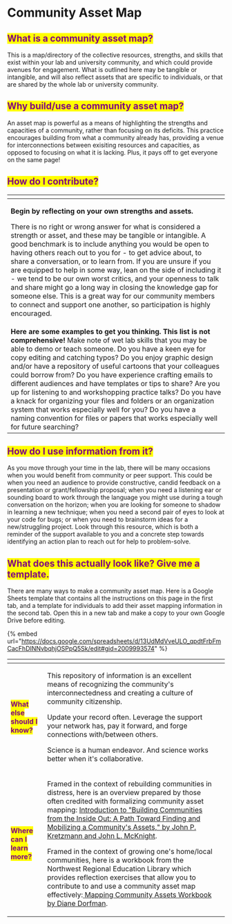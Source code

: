 # Community Asset Map

## <mark style="color:purple;">**What is a community asset map?**</mark>

This is a map/directory of the collective resources, strengths, and skills that exist within your lab and university community, and which could provide avenues for engagement. What is outlined here may be tangible or intangible, and will also reflect assets that are specific to individuals, or that are shared by the whole lab or university community.&#x20;

## <mark style="color:purple;">Why build/use a community asset map?</mark>&#x20;

An asset map is powerful as a means of highlighting the strengths and capacities of a community, rather than focusing on its deficits. This practice encourages building from what a community already has, providing a venue for interconnections between exisiting resources and capacities, as opposed to focusing on what it is lacking. Plus, it pays off to get everyone on the same page!&#x20;

## <mark style="color:purple;">**How do I contribute?**</mark>

<table data-card-size="large" data-column-title-hidden data-view="cards"><thead><tr><th></th></tr></thead><tbody><tr><td><p><strong>Begin by reflecting on your own strengths and assets.</strong> </p><p>There is no right or wrong answer for what is considered a strength or asset, and these may be tangible or intangible. A good benchmark is to include anything you would be open to having others reach out to you for - to get advice about, to share a conversation, or to learn from. If you are unsure if you are equipped to help in some way, lean on the side of including it - we tend to be our own worst critics, and your openness to talk and share might go a long way in closing the knowledge gap for someone else. This is a great way for our community members to connect and support one another, so participation is highly encouraged. </p></td></tr><tr><td><strong>Here are some examples to get you thinking. This list is not comprehensive!</strong> Make note of wet lab skills that you may be able to demo or teach someone. Do you have a keen eye for copy editing and catching typos? Do you enjoy graphic design and/or have a repository of useful cartoons that your colleagues could borrow from? Do you have experience crafting emails to different audiences and have templates or tips to share? Are you up for listening to and workshopping practice talks? Do you have a knack for organizing your files and folders or an organization system that works especially well for you? Do you have a naming convention for files or papers that works especially well for future searching?</td></tr></tbody></table>

## <mark style="color:purple;">How do I use information from it?</mark>

As you move through your time in the lab, there will be many occasions when you would benefit from community or peer support. This could be when you need an audience to provide constructive, candid feedback on a presentation or grant/fellowship proposal; when you need a listening ear or sounding board to work through the language you might use during a tough conversation on the horizon; when you are looking for someone to shadow in learning a new technique; when you need a second pair of eyes to look at your code for bugs; or when you need to brainstorm ideas for a new/struggling project. Look through this resource, which is both a reminder of the support available to you and a concrete step towards identifying an action plan to reach out for help to problem-solve.&#x20;

## <mark style="color:purple;">What does this actually look like? Give me a template.</mark>

There are many ways to make a community asset map. Here is a Google Sheets template that contains all the instructions on this page in the first tab, and a template for individuals to add their asset mapping information in the second tab. Open this in a new tab and make a copy to your own Google Drive before editing.&#x20;

{% embed url="https://docs.google.com/spreadsheets/d/13UdMdVveULO_qpdtFrbFmCacFhDINNvbqhjOSPpQ5Sk/edit#gid=2009993574" %}

<table data-card-size="large" data-column-title-hidden data-view="cards"><thead><tr><th></th><th></th><th data-hidden></th></tr></thead><tbody><tr><td><mark style="color:purple;"><strong>What else should I know?</strong></mark></td><td><p>This repository of information is an excellent means of recognizing the community's interconnectedness and creating a culture of community citizenship. </p><p></p><p>Update your record often. Leverage the support your network has, pay it forward, and forge connections with/between others. </p><p></p><p>Science is a human endeavor. And science works better when it's collaborative. </p></td><td></td></tr><tr><td><mark style="color:purple;"><strong>Where can I learn more?</strong></mark></td><td><p>Framed in the context of rebuilding communities in distress, here is an overview prepared by those often credited with formalizing community asset mapping: <a href="https://resources.depaul.edu/abcd-institute/publications/Documents/GreenBookIntro%202018.pdf">Introduction to "Building Communities from the Inside Out: A Path Toward Finding and Mobilizing a Community's Assets," by John P. Kretzmann and John L. McKnight</a>.</p><p></p><p>Framed in the context of growing one's home/local communities, here is a workbook from the Northwest Regional Education Library which provides reflection exercises that allow you to contribute to and use a community asset map effectively:<a href="https://resources.depaul.edu/abcd-institute/resources/Documents/DorfmanMappingCommunityAssetsWorkBook.pdf"> </a><a href="https://resources.depaul.edu/abcd-institute/resources/Documents/DorfmanMappingCommunityAssetsWorkBook.pdf">Mapping Community Assets Workbook by Diane Dorfman</a>.</p></td><td></td></tr></tbody></table>

<mark style="color:purple;"></mark>
